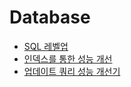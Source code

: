 # Database

- [SQL 레벨업](SQL-레벨업.md)
- [인덱스를 통한 성능 개선](인덱스를-통한-성능-개선.md)
- [업데이트 쿼리 성능 개선기](CPU-과점유-이슈-개선기.md)
